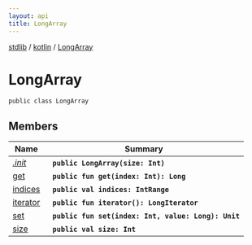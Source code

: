 ```yaml
---
layout: api
title: LongArray
---
```

[stdlib](../../index.md) / [kotlin](../index.md) / [LongArray](index.md)

# LongArray

```
public class LongArray
```

## Members

| Name | Summary |
|------|---------|
|[*.init*](_init_.md)|&nbsp;&nbsp;**`public LongArray(size: Int)`**<br>|
|[get](get.md)|&nbsp;&nbsp;**`public fun get(index: Int): Long`**<br>|
|[indices](indices.md)|&nbsp;&nbsp;**`public val indices: IntRange`**<br>|
|[iterator](iterator.md)|&nbsp;&nbsp;**`public fun iterator(): LongIterator`**<br>|
|[set](set.md)|&nbsp;&nbsp;**`public fun set(index: Int, value: Long): Unit`**<br>|
|[size](size.md)|&nbsp;&nbsp;**`public val size: Int`**<br>|
